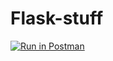 # Flask-stuff
[![Run in Postman](https://run.pstmn.io/button.svg)](https://app.getpostman.com/run-collection/c848a804ef6d34eded83)
